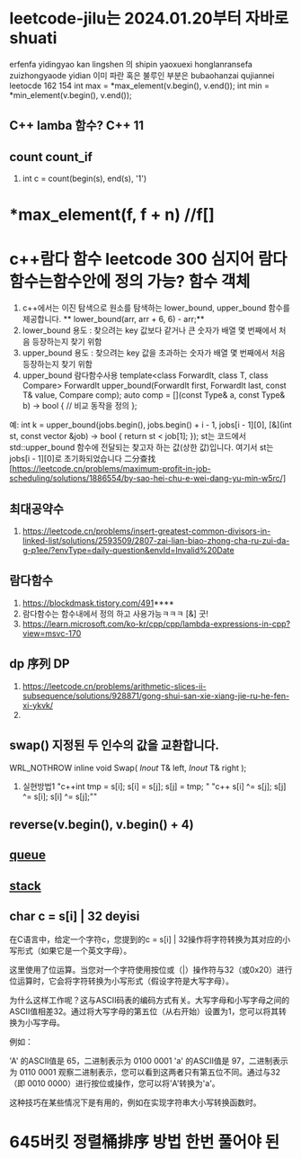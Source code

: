 # leetcode-jilu는 2024.01.20부터 자바로 shuati
erfenfa yidingyao kan lingshen 의 shipin yaoxuexi honglanransefa zuizhongyaode yidian 이미 파란 혹은 불루인 부분은 bubaohanzai qujiannei leetocde 162 154
int max = *max_element(v.begin(), v.end());
int min = *min_element(v.begin(), v.end());

## C++ lamba 함수? C++ 11

## count count_if
1. int c = count(begin(s), end(s), '1')

# *max_element(f, f + n) //f[]

# c++람다 함수 leetcode 300 심지어 람다 함수는함수안에 정의 가능? 함수 객체 
1. c++에서는 이진 탐색으로 원소를 탐색하는 lower_bound, upper_bound 함수를 제공합니다. ** lower_bound(arr, arr + 6, 6) - arr;**
2. lower_bound
용도 : 찾으려는 key 값보다 같거나 큰 숫자가 배열 몇 번째에서 처음 등장하는지 찾기 위함
3. upper_bound
용도 : 찾으려는 key 값을 초과하는 숫자가 배열 몇 번째에서 처음 등장하는지 찾기 위함
4. upper_bound 람다함수사용
template<class ForwardIt, class T, class Compare>
ForwardIt upper_bound(ForwardIt first, ForwardIt last, const T& value, Compare comp);
auto comp = [](const Type& a, const Type& b) -> bool {
    // 비교 동작을 정의
};

예: int k = upper_bound(jobs.begin(), jobs.begin() + i - 1, jobs[i - 1][0], [&](int st, const vector<int> &job) -> bool {
    return st < job[1];
});
st는 코드에서 std::upper_bound 함수에 전달되는 찾고자 하는 값(상한 값)입니다. 여기서 st는 jobs[i - 1][0]로 초기화되었습니다
二分查找[https://leetcode.cn/problems/maximum-profit-in-job-scheduling/solutions/1886554/by-sao-hei-chu-e-wei-dang-yu-min-w5rc/]

## 최대공약수
1. https://leetcode.cn/problems/insert-greatest-common-divisors-in-linked-list/solutions/2593509/2807-zai-lian-biao-zhong-cha-ru-zui-da-g-p1ee/?envType=daily-question&envId=Invalid%20Date

## 람다함수
1. https://blockdmask.tistory.com/491****
2. 람다함수는 함수내에서 정의 하고 사용가능ㅋㅋㅋ [&] 굿!
3. https://learn.microsoft.com/ko-kr/cpp/cpp/lambda-expressions-in-cpp?view=msvc-170

## dp 序列 DP
1. https://leetcode.cn/problems/arithmetic-slices-ii-subsequence/solutions/928871/gong-shui-san-xie-xiang-jie-ru-he-fen-xi-ykvk/
2. 

## swap() 지정된 두 인수의 값을 교환합니다.
WRL_NOTHROW inline void Swap(
   _Inout_ T& left,
   _Inout_ T& right
);
1. 실현방법1
   "c++int tmp = s[i];
    s[i] = s[j];
    s[j] = tmp;
   "
   "c++ s[i] ^= s[j];
s[j] ^= s[i];
s[i] ^= s[j];""
## reverse(v.begin(), v.begin() + 4)
## [queue](https://life-with-coding.tistory.com/408)
## [stack](https://life-with-coding.tistory.com/406)

## char c = s[i] | 32 deyisi
在C语言中，给定一个字符c，您提到的c = s[i] | 32操作将字符转换为其对应的小写形式（如果它是一个英文字母）。

这里使用了位运算。当您对一个字符使用按位或（|）操作符与32（或0x20）进行位运算时，它会将字符转换为小写形式（假设字符是大写字母）。

为什么这样工作呢？这与ASCII码表的编码方式有关。大写字母和小写字母之间的ASCII值相差32。通过将大写字母的第五位（从右开始）设置为1，您可以将其转换为小写字母。

例如：

'A' 的ASCII值是 65，二进制表示为 0100 0001
'a' 的ASCII值是 97，二进制表示为 0110 0001
观察二进制表示，您可以看到这两者只有第五位不同。通过与32（即 0010 0000）进行按位或操作，您可以将'A'转换为'a'。

这种技巧在某些情况下是有用的，例如在实现字符串大小写转换函数时。

# 645버킷 정렬桶排序 방법 한번 풀어야 된

